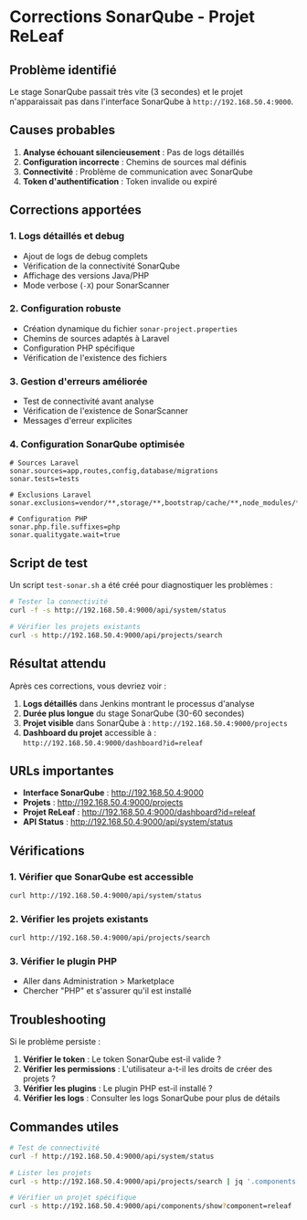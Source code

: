 # Corrections SonarQube - Projet ReLeaf

## Problème identifié

Le stage SonarQube passait très vite (3 secondes) et le projet n'apparaissait pas dans l'interface SonarQube à `http://192.168.50.4:9000`.

## Causes probables

1. **Analyse échouant silencieusement** : Pas de logs détaillés
2. **Configuration incorrecte** : Chemins de sources mal définis
3. **Connectivité** : Problème de communication avec SonarQube
4. **Token d'authentification** : Token invalide ou expiré

## Corrections apportées

### 1. **Logs détaillés et debug**
- Ajout de logs de debug complets
- Vérification de la connectivité SonarQube
- Affichage des versions Java/PHP
- Mode verbose (`-X`) pour SonarScanner

### 2. **Configuration robuste**
- Création dynamique du fichier `sonar-project.properties`
- Chemins de sources adaptés à Laravel
- Configuration PHP spécifique
- Vérification de l'existence des fichiers

### 3. **Gestion d'erreurs améliorée**
- Test de connectivité avant analyse
- Vérification de l'existence de SonarScanner
- Messages d'erreur explicites

### 4. **Configuration SonarQube optimisée**

```properties
# Sources Laravel
sonar.sources=app,routes,config,database/migrations
sonar.tests=tests

# Exclusions Laravel
sonar.exclusions=vendor/**,storage/**,bootstrap/cache/**,node_modules/**,public/build/**

# Configuration PHP
sonar.php.file.suffixes=php
sonar.qualitygate.wait=true
```

## Script de test

Un script `test-sonar.sh` a été créé pour diagnostiquer les problèmes :

```bash
# Tester la connectivité
curl -f -s http://192.168.50.4:9000/api/system/status

# Vérifier les projets existants
curl -s http://192.168.50.4:9000/api/projects/search
```

## Résultat attendu

Après ces corrections, vous devriez voir :

1. **Logs détaillés** dans Jenkins montrant le processus d'analyse
2. **Durée plus longue** du stage SonarQube (30-60 secondes)
3. **Projet visible** dans SonarQube à : `http://192.168.50.4:9000/projects`
4. **Dashboard du projet** accessible à : `http://192.168.50.4:9000/dashboard?id=releaf`

## URLs importantes

- **Interface SonarQube** : http://192.168.50.4:9000
- **Projets** : http://192.168.50.4:9000/projects
- **Projet ReLeaf** : http://192.168.50.4:9000/dashboard?id=releaf
- **API Status** : http://192.168.50.4:9000/api/system/status

## Vérifications

### 1. Vérifier que SonarQube est accessible
```bash
curl http://192.168.50.4:9000/api/system/status
```

### 2. Vérifier les projets existants
```bash
curl http://192.168.50.4:9000/api/projects/search
```

### 3. Vérifier le plugin PHP
- Aller dans Administration > Marketplace
- Chercher "PHP" et s'assurer qu'il est installé

## Troubleshooting

Si le problème persiste :

1. **Vérifier le token** : Le token SonarQube est-il valide ?
2. **Vérifier les permissions** : L'utilisateur a-t-il les droits de créer des projets ?
3. **Vérifier les plugins** : Le plugin PHP est-il installé ?
4. **Vérifier les logs** : Consulter les logs SonarQube pour plus de détails

## Commandes utiles

```bash
# Test de connectivité
curl -f http://192.168.50.4:9000/api/system/status

# Lister les projets
curl -s http://192.168.50.4:9000/api/projects/search | jq '.components[].key'

# Vérifier un projet spécifique
curl -s http://192.168.50.4:9000/api/components/show?component=releaf
```
